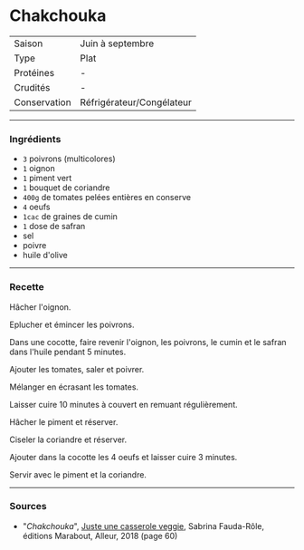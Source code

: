 # Chakchouka

| | |
|:---|:---|
| Saison | Juin à septembre |
| Type | Plat |
| Protéines | - |
| Crudités | - |
| Conservation | Réfrigérateur/Congélateur |

---

### Ingrédients

* `3` poivrons (multicolores)
* `1` oignon
* `1` piment vert
* `1` bouquet de coriandre
* `400g` de tomates pelées entières en conserve
* `4` oeufs
* `1cac` de graines de cumin
* `1` dose de safran
* sel
* poivre
* huile d'olive

---

### Recette

Hâcher l'oignon.

Eplucher et émincer les poivrons.

Dans une cocotte, faire revenir l'oignon, les poivrons, le cumin et le safran dans l'huile pendant 5 minutes.

Ajouter les tomates, saler et poivrer.

Mélanger en écrasant les tomates.

Laisser cuire 10 minutes à couvert en remuant régulièrement.

Hâcher le piment et réserver.

Ciseler la coriandre et réserver.

Ajouter dans la cocotte les 4 oeufs et laisser cuire 3 minutes.

Servir avec le piment et la coriandre.

---

### Sources

* "*Chakchouka*", [Juste une casserole veggie](https://www.marabout.com/juste-une-casserole-veggie-9782501129206), Sabrina Fauda-Rôle, éditions Marabout, Alleur, 2018 (page 60)
